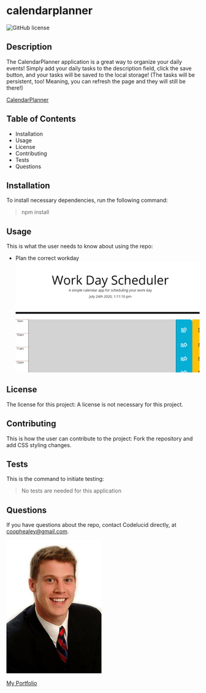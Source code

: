 # calendarplanner
  
![GitHub license](https://img.shields.io/badge/license-None-brightgreen)

## Description  

The CalendarPlanner application is a great way to organize your daily events! Simply add your daily tasks to the description field, click the save button, and your tasks will be saved to the local storage! (The tasks will be persistent, too! Meaning, you can refresh the page and they will still be there!) 

[CalendarPlanner](https://codelucid.github.io/calendarplanner/)

## Table of Contents
- Installation 
- Usage
- License
- Contributing
- Tests
- Questions  

## Installation  

To install necessary dependencies, run the following command:
>npm install  

## Usage  

This is what the user needs to know about using the repo:
- Plan the correct workday
![Select Day](/stepOne.png)

## License  

The license for this project:
A license is not necessary for this project.  

## Contributing  

This is how the user can contribute to the project:
Fork the repository and add CSS styling changes.  

## Tests  

This is the command to initiate testing:
>No tests are needed for this application  

## Questions  

If you have questions about the repo, contact Codelucid directly, at coophealey@gmail.com.

[![My Profile Picture](/profilePic.png)](https://github.com/codelucid "My Profile Picture")

[My Portfolio](https://codelucid.github.io/Portfolio/ "My Portfolio")
